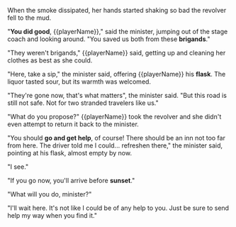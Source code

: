 When the smoke dissipated, her hands started shaking so bad the revolver fell to the mud.

"**You did good**, {{playerName}}," said the minister, jumping out of the stage coach and looking around. "You saved us both from these **brigands**."

"They weren't brigands," {{playerName}} said, getting up and cleaning her clothes as best as she could.

"Here, take a sip," the minister said, offering {{playerName}} his **flask**. The liquor tasted sour, but its warmth was welcomed.

"They're gone now, that's what matters", the minister said. "But this road is still not safe. Not for two stranded travelers like us."

"What do you propose?" {{playerName}} took the revolver and she didn't even attempt to return it back to the minister.

"You should **go and get help**, of course! There should be an inn not too far from here. The driver told me I could... refreshen there," the minister said, pointing at his flask, almost empty by now.

"I see."

"If you go now, you'll arrive before **sunset**."

"What will you do, minister?"

"I'll wait here. It's not like I could be of any help to you. Just be sure to send help my way when you find it."

